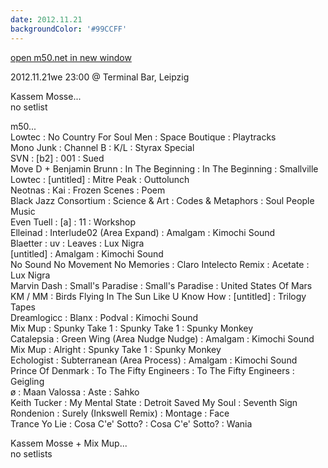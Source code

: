 ```yaml
---
date: 2012.11.21
backgroundColor: '#99CCFF'
---
```


[open m50.net in new window  
](http://m50.net/)[](2012.11.23.html)


2012.11.21we 23:00 @ Terminal Bar, Leipzig  

Kassem Mosse...  
no setlist  

m50...  
Lowtec : No Country For Soul Men : Space Boutique : Playtracks  
Mono Junk : Channel B : K/L : Styrax Special  
SVN : \[b2\] : 001 : Sued  
Move D + Benjamin Brunn : In The Beginning : In The Beginning : Smallville  
Lowtec : \[untitled\] : Mitre Peak : Outtolunch  
Neotnas : Kai : Frozen Scenes : Poem  
Black Jazz Consortium : Science & Art : Codes & Metaphors : Soul People Music  
Even Tuell : \[a\] : 11 : Workshop  
Elleinad : Interlude02 (Area Expand) : Amalgam : Kimochi Sound  
Blaetter : uv : Leaves : Lux Nigra  
\[untitled\] : Amalgam : Kimochi Sound  
No Sound No Movement No Memories : Claro Intelecto Remix : Acetate : Lux Nigra  
Marvin Dash : Small's Paradise : Small's Paradise : United States Of Mars  
KM / MM : Birds Flying In The Sun Like U Know How : \[untitled\] : Trilogy Tapes  
Dreamlogicc : Blanx : Podval : Kimochi Sound  
Mix Mup : Spunky Take 1 : Spunky Take 1 : Spunky Monkey  
Catalepsia : Green Wing (Area Nudge Nudge) : Amalgam : Kimochi Sound  
Mix Mup : Alright : Spunky Take 1 : Spunky Monkey  
Echologist : Subterranean (Area Process) : Amalgam : Kimochi Sound  
Prince Of Denmark : To The Fifty Engineers : To The Fifty Engineers : Geigling  
ø : Maan Valossa : Aste : Sahko  
Keith Tucker : My Mental State : Detroit Saved My Soul : Seventh Sign  
Rondenion : Surely (Inkswell Remix) : Montage : Face  
Trance Yo Lie : Cosa C'e' Sotto? : Cosa C'e' Sotto? : Wania  

Kassem Mosse + Mix Mup...  
no setlists